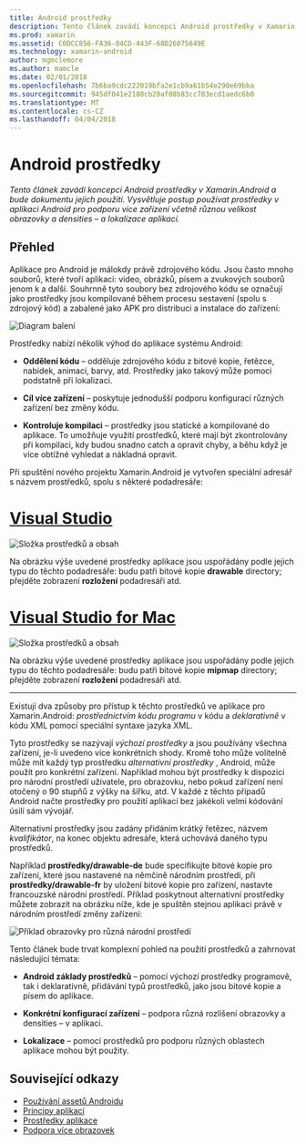 ```yaml
---
title: Android prostředky
description: Tento článek zavádí koncepci Android prostředky v Xamarin.Android a bude dokumentu jejich použití. Vysvětluje postup používat prostředky v aplikaci Android pro podporu více zařízení včetně různou velikost obrazovky a densities – a lokalizace aplikací.
ms.prod: xamarin
ms.assetid: C0DCC856-FA36-04CD-443F-68D26075649E
ms.technology: xamarin-android
author: mgmclemore
ms.author: mamcle
ms.date: 02/01/2018
ms.openlocfilehash: 7b6ba9cdc222019bfa2e1cb9a61b54e290e69bba
ms.sourcegitcommit: 945df041e2180cb20af08b83cc703ecd1aedc6b0
ms.translationtype: MT
ms.contentlocale: cs-CZ
ms.lasthandoff: 04/04/2018
---
```

# <a name="android-resources"></a>Android prostředky

_Tento článek zavádí koncepci Android prostředky v Xamarin.Android a bude dokumentu jejich použití. Vysvětluje postup používat prostředky v aplikaci Android pro podporu více zařízení včetně různou velikost obrazovky a densities – a lokalizace aplikací._


## <a name="overview"></a>Přehled

Aplikace pro Android je málokdy právě zdrojového kódu. Jsou často mnoho souborů, které tvoří aplikaci: video, obrázků, písem a zvukových souborů jenom k a další. Souhrnně tyto soubory bez zdrojového kódu se označují jako prostředky jsou kompilované během procesu sestavení (spolu s zdrojový kód) a zabalené jako APK pro distribuci a instalace do zařízení:

![Diagram balení](images/packaging-diagram.png)

Prostředky nabízí několik výhod do aplikace systému Android:

-  **Oddělení kódu** &ndash; odděluje zdrojového kódu z bitové kopie, řetězce, nabídek, animací, barvy, atd. Prostředky jako takový může pomoci podstatně při lokalizaci.

-  **Cíl více zařízení** &ndash; poskytuje jednodušší podporu konfigurací různých zařízení bez změny kódu.

-  **Kontroluje kompilaci** &ndash; prostředky jsou statické a kompilované do aplikace. To umožňuje využití prostředků, které mají být zkontrolovány při kompilaci, kdy budou snadno catch a opravit chyby, a běhu když je více obtížné vyhledat a nákladná opravit.

Při spuštění nového projektu Xamarin.Android je vytvořen speciální adresář s názvem prostředků, spolu s některé podadresáře:

# <a name="visual-studiotabvswin"></a>[Visual Studio](#tab/vswin)

![Složka prostředků a obsah](images/resources-folder-vs.png)

Na obrázku výše uvedené prostředky aplikace jsou uspořádány podle jejich typu do těchto podadresáře: budu patři bitové kopie **drawable** directory; přejděte zobrazení **rozložení** podadresáři atd.
 
# <a name="visual-studio-for-mactabvsmac"></a>[Visual Studio for Mac](#tab/vsmac)

![Složka prostředků a obsah](images/resources-folder-xs.png)

Na obrázku výše uvedené prostředky aplikace jsou uspořádány podle jejich typu do těchto podadresáře: budu patři bitové kopie **mipmap** directory; přejděte zobrazení **rozložení** podadresáři atd.
 
-----

Existují dva způsoby pro přístup k těchto prostředků ve aplikace pro Xamarin.Android: *prostřednictvím kódu programu* v kódu a *deklarativně* v kódu XML pomocí speciální syntaxe jazyka XML.

Tyto prostředky se nazývají *výchozí prostředky* a jsou používány všechna zařízení, je-li uvedeno více konkrétních shody. Kromě toho může volitelně může mít každý typ prostředku *alternativní prostředky* , Android, může použít pro konkrétní zařízení. Například mohou být prostředky k dispozici pro národní prostředí uživatele, pro obrazovku, nebo pokud zařízení není otočený o 90 stupňů z výšky na šířku, atd. V každé z těchto případů Android načte prostředky pro použití aplikací bez jakékoli velmi kódování úsilí sám vývojář.

Alternativní prostředky jsou zadány přidáním krátký řetězec, názvem *kvalifikátor*, na konec objektu adresáře, která uchovává daného typu prostředků.

Například **prostředky/drawable-de** bude specifikujte bitové kopie pro zařízení, které jsou nastavené na němčině národním prostředí, při **prostředky/drawable-fr** by uložení bitové kopie pro zařízení, nastavte francouzské národní prostředí. Příklad poskytnout alternativní prostředky můžete zobrazit na obrázku níže, kde je spuštěn stejnou aplikaci právě v národním prostředí změny zařízení:

![Příklad obrazovky pro různá národní prostředí](images/localized-screenshots.png)

Tento článek bude trvat komplexní pohled na použití prostředků a zahrnovat následující témata:

-  **Android základy prostředků** &ndash; pomocí výchozí prostředky programově, tak i deklarativně, přidávání typů prostředků, jako jsou bitové kopie a písem do aplikace.

-  **Konkrétní konfigurací zařízení** &ndash; podpora různá rozlišení obrazovky a densities – v aplikaci.

-  **Lokalizace** &ndash; pomocí prostředků pro podporu různých oblastech aplikace mohou být použity.


## <a name="related-links"></a>Související odkazy

- [Používání assetů Androidu](~/android/app-fundamentals/resources-in-android/android-assets.md)
- [Principy aplikací](http://developer.android.com/guide/topics/fundamentals.html)
- [Prostředky aplikace](http://developer.android.com/guide/topics/resources/index.html)
- [Podpora více obrazovek](http://developer.android.com/guide/practices/screens_support.html)
